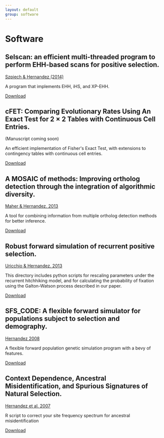 ```yaml
---
layout: default
group: software
---
```

# Software

## Selscan: an efficient multi-threaded program to perform EHH-based scans for positive selection.

[Szpiech & Hernandez (2014)](http://arxiv.org/abs/1403.6854)

A program that implements EHH, iHS, and XP-EHH.

[Download](https://github.com/szpiech/selscan)

## cFET: Comparing Evolutionary Rates Using An Exact Test for 2 × 2 Tables with Continuous Cell Entries.

(Manuscript coming soon)

An efficient implementation of Fisher's Exact Test, with extensions to contingency tables with continuous cell entries.

[Download](http://dbts.ucsf.edu/hernandez_lab/c++/cfet.c)

## A MOSAIC of methods: Improving ortholog detection through the integration of algorithmic diversity.

[Maher & Hernandez. 2013](http://arxiv.org/abs/1309.2319)

A tool for combining information from multiple ortholog detection methods for better inference.

[Download](http://pythonhosted.org/bio-MOSAIC/)

## Robust forward simulation of recurrent positive selection.

[Uricchio & Hernandez. 2013](http://arxiv-web3.library.cornell.edu/abs/1307.6594)

This directory includes python scripts for rescaling parameters under the recurrent hitchhiking model, and for calculating the probability of fixation using the Galton-Watson process described in our paper.

[Download](http://dbts.ucsf.edu/hernandez_lab/downloads/RHHrescaling.tgz)

## SFS_CODE: A flexible forward simulator for populations subject to selection and demography.

[Hernandez 2008](http://bioinformatics.oxfordjournals.org/content/24/23/2786.long)

A flexible forward population genetic simulation program with a bevy of features.

[Download](http://sfscode.sourceforge.net/)

## Context Dependence, Ancestral Misidentification, and Spurious Signatures of Natural Selection.

[Hernandez et al. 2007](http://mbe.oxfordjournals.org/content/24/8/1792.long)

R script to correct your site frequency spectrum for ancestral misidentification

[Download](http://dbts.ucsf.edu/hernandez_lab/downloads/correction.tgz)